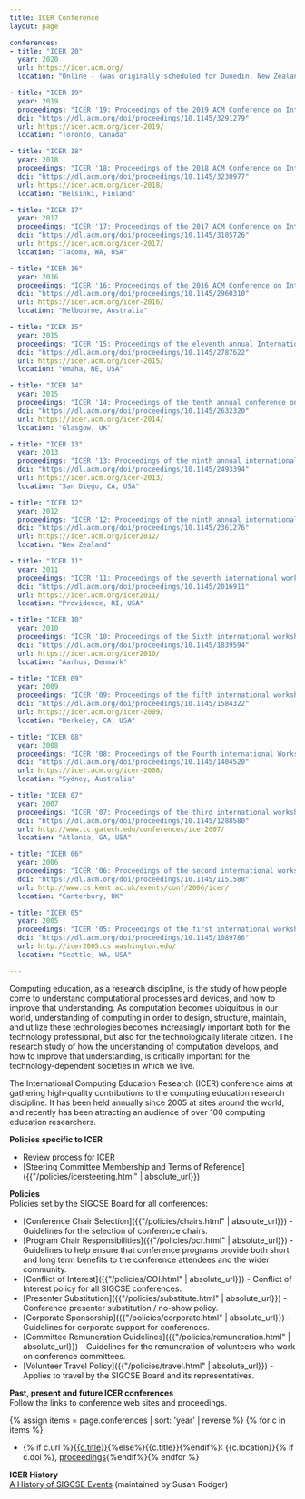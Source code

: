 ```yaml
---
title: ICER Conference
layout: page

conferences:
- title: "ICER 20"
  year: 2020
  url: https://icer.acm.org/
  location: "Online - (was originally scheduled for Dunedin, New Zealand)"

- title: "ICER 19"
  year: 2019
  proceedings: "ICER '19: Proceedings of the 2019 ACM Conference on International Computing Education Research"
  doi: "https://dl.acm.org/doi/proceedings/10.1145/3291279"
  url: https://icer.acm.org/icer-2019/
  location: "Toronto, Canada"

- title: "ICER 18"
  year: 2018
  proceedings: "ICER '18: Proceedings of the 2018 ACM Conference on International Computing Education Research"
  doi: "https://dl.acm.org/doi/proceedings/10.1145/3230977"
  url: https://icer.acm.org/icer-2018/
  location: "Helsinki, Finland"

- title: "ICER 17"
  year: 2017
  proceedings: "ICER '17: Proceedings of the 2017 ACM Conference on International Computing Education Research"
  doi: "https://dl.acm.org/doi/proceedings/10.1145/3105726"
  url: https://icer.acm.org/icer-2017/
  location: "Tacoma, WA, USA"

- title: "ICER 16"
  year: 2016
  proceedings: "ICER '16: Proceedings of the 2016 ACM Conference on International Computing Education Research"
  doi: "https://dl.acm.org/doi/proceedings/10.1145/2960310"
  url: https://icer.acm.org/icer-2016/
  location: "Melbourne, Australia"

- title: "ICER 15"
  year: 2015
  proceedings: "ICER '15: Proceedings of the eleventh annual International Conference on International Computing Education Research"
  doi: "https://dl.acm.org/doi/proceedings/10.1145/2787622"
  url: https://icer.acm.org/icer-2015/
  location: "Omaha, NE, USA"

- title: "ICER 14"
  year: 2015
  proceedings: "ICER '14: Proceedings of the tenth annual conference on International computing education research"
  doi: "https://dl.acm.org/doi/proceedings/10.1145/2632320"
  url: https://icer.acm.org/icer-2014/
  location: "Glasgow, UK"

- title: "ICER 13"
  year: 2013
  proceedings: "ICER '13: Proceedings of the ninth annual international ACM conference on International computing education research"
  doi: "https://dl.acm.org/doi/proceedings/10.1145/2493394"
  url: https://icer.acm.org/icer-2013/
  location: "San Diego, CA, USA"

- title: "ICER 12"
  year: 2012
  proceedings: "ICER '12: Proceedings of the ninth annual international conference on International computing education research"
  doi: "https://dl.acm.org/doi/proceedings/10.1145/2361276"
  url: https://icer.acm.org/icer2012/
  location: "New Zealand"

- title: "ICER 11"
  year: 2011
  proceedings: "ICER '11: Proceedings of the seventh international workshop on Computing education research"
  doi: "https://dl.acm.org/doi/proceedings/10.1145/2016911"
  url: https://icer.acm.org/icer2011/
  location: "Providence, RI, USA"

- title: "ICER 10"
  year: 2010
  proceedings: "ICER '10: Proceedings of the Sixth international workshop on Computing education research"
  doi: "https://dl.acm.org/doi/proceedings/10.1145/1839594"
  url: https://icer.acm.org/icer2010/
  location: "Aarhus, Denmark"

- title: "ICER 09"
  year: 2009
  proceedings: "ICER '09: Proceedings of the fifth international workshop on Computing education research workshop"
  doi: "https://dl.acm.org/doi/proceedings/10.1145/1584322"
  url: https://icer.acm.org/icer-2009/
  location: "Berkeley, CA, USA"

- title: "ICER 08"
  year: 2008
  proceedings: "ICER '08: Proceedings of the Fourth international Workshop on Computing Education Research"
  doi: "https://dl.acm.org/doi/proceedings/10.1145/1404520"
  url: https://icer.acm.org/icer-2008/
  location: "Sydney, Australia"

- title: "ICER 07"
  year: 2007
  proceedings: "ICER '07: Proceedings of the third international workshop on Computing education research"
  doi: "https://dl.acm.org/doi/proceedings/10.1145/1288580"
  url: http://www.cc.gatech.edu/conferences/icer2007/
  location: "Atlanta, GA, USA"

- title: "ICER 06"
  year: 2006
  proceedings: "ICER '06: Proceedings of the second international workshop on Computing education research"
  doi: "https://dl.acm.org/doi/proceedings/10.1145/1151588"
  url: http://www.cs.kent.ac.uk/events/conf/2006/icer/
  location: "Canterbury, UK"

- title: "ICER 05"
  year: 2005
  proceedings: "ICER '05: Proceedings of the first international workshop on Computing education research"
  doi: "https://dl.acm.org/doi/proceedings/10.1145/1089786"
  url: http://icer2005.cs.washington.edu/
  location: "Seattle, WA, USA"

---
```


Computing education, as a research discipline, is the study of how
people come to understand computational processes and devices, and how
to improve that understanding. As computation becomes ubiquitous in our
world, understanding of computing in order to design, structure,
maintain, and utilize these technologies becomes increasingly important
both for the technology professional, but also for the technologically
literate citizen. The research study of how the understanding of
computation develops, and how to improve that understanding, is
critically important for the technology-dependent societies in which we
live.

The International Computing Education Research (ICER) conference aims at
gathering high-quality contributions to the computing education research
discipline. It has been held annually since 2005 at sites around the
world, and recently has been attracting an audience of over 100
computing education researchers.

**Policies specific to ICER**

- [Review process for ICER](https://icer.acm.org/icer-2018/review-process/)
- [Steering Committee Membership and Terms of Reference]({{"/policies/icersteering.html" | absolute_url}})

**Policies**\
Policies set by the SIGCSE Board for all conferences:

-   [Conference Chair Selection]({{"/policies/chairs.html" | absolute_url}}) - Guidelines for the selection of conference chairs.
-   [Program Chair Responsibilities]({{"/policies/pcr.html" | absolute_url}}) - Guidelines to help ensure that conference programs provide both short and long term benefits to the conference attendees and the wider community.
-   [Conflict of Interest]({{"/policies/COI.html" | absolute_url}}) - Conflict of Interest policy for all SIGCSE conferences.
-   [Presenter Substitution]({{"/policies/substitute.html" | absolute_url}}) - Conference presenter substitution / no-show policy.
-   [Corporate Sponsorship]({{"/policies/corporate.html" | absolute_url}}) - Guidelines for corporate support for conferences.
-   [Committee Remuneration Guidelines]({{"/policies/remuneration.html" | absolute_url}}) - Guidelines for the remuneration of volunteers who work on conference committees.
-   [Volunteer Travel Policy]({{"/policies/travel.html" | absolute_url}}) - Applies to travel by the SIGCSE Board and its representatives.

**Past, present and future ICER conferences**\
Follow the links to conference web sites and proceedings.

{% assign items = page.conferences | sort: 'year' | reverse %}
{% for c in items %}
- {% if c.url %}[{{c.title}}]({{c.url}}){%else%}{{c.title}}{%endif%}: {{c.location}}{% if c.doi %}, [proceedings]({{c.doi}}){%endif%}{% endfor %}


**ICER History**\
[A History of SIGCSE Events](https://users.cs.duke.edu/~rodger/sigcseconferences.html) (maintained by Susan Rodger)
